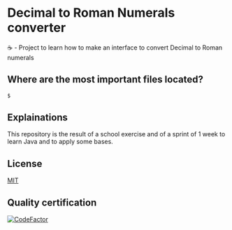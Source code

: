 # Decimal to Roman Numerals converter
☕️ - Project to learn how to make an interface to convert Decimal to Roman numerals

## Where are the most important files located?

```bash
$ 
```

## Explainations 
This repository is the result of a school exercise and of a sprint of 1 week to learn Java and to apply some bases.

## License
[MIT](https://choosealicense.com/licenses/mit/)

## Quality certification
[![CodeFactor](https://www.codefactor.io/repository/github/CodingFactory-Repos/JavaFX-Decimal-to-Roman-numerals/badge)](https://www.codefactor.io/repository/github/CodingFactory-Repos/JavaFX-Decimal-to-Roman-numerals)
